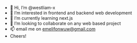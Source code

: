 - 👋 Hi, I’m @westliam-x
- 👀 I’m interested in frontend and backend web development
- 🌱 I’m currently learning next.js
- 💞️ I’m looking to collaborate on any web based project 
- 📫 email me on emelifonwuw@gmail.com
- Cheers!


